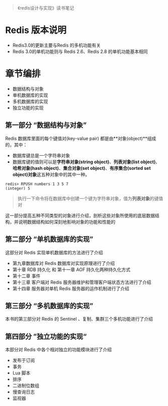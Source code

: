 > 《redis设计与实现》读书笔记

# Redis 版本说明

- Redis3.0的更新主要与Redis 的多机功能有关
- Redis 3.0的单机功能则与 Redis 2.6、Redis 2.8 的单机功能基本相同

# 章节编排

- 数据结构与对象
- 单机数据库的实现
- 多机数据库的实现
- 独立功能的实现

## 第一部分 “数据结构与对象”

Redis 数据库里面的每个键值对(key-value pair) 都是由**对象(object)**组成的，其中：

- 数据库键总是一个字符串对象
- 数据库键的值则可以是**字符串对象(string object)**、**列表对象(list object)**、**哈希对象(hash object)**、**集合对象(set object)**、**有序集合(sorted set object)对象**这五种对象中的其中一种。

```shell
redis> RPUSH numbers 1 3 5 7
(integer) 5
```

> 执行一下命令将在数据库中创建一个键为字符串对象，值为**列表对象**的键值对

这一部分提高五种不同类型的对象进行介绍，剖析这些对象所使用的底层数据结构，并说明数据结构如何深刻地影响对象的功能和性能的

## 第二部分 “单机数据库的实现”

这部分对 Redis 实现单机数据库的方法进行了介绍

- 第九章数据库对 Redis 数据库对实现原理进行了介绍
- 第十章 RDB 持久化 和 第十一章 AOF 持久化两种持久化方式
- 第十二章 事件
- 第十三章 客户端对 Redis 服务器维护和管理客户端状态方法进行了介绍
- 第十四章 服务器对单机 Redis 服务器的运作机制进行了介绍

## 第三部分 “多机数据库的实现”

本书的第三部分对 Redis 的 Sentinel 、复制、集群三个多机功能进行了介绍



## 第四部分 ”独立功能的实现“

本部分对 Redis 中各个相对独立的功能模块进行了介绍

- 发布于订阅
- 事务
- Lua 脚本
- 排序
- 二进制位数组
- 慢查询日志
- 监视器